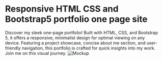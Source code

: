 # Responsive HTML CSS and Bootstrap5 portfolio one page site
Discover my sleek one-page portfolio! Built with HTML, CSS, and Bootstrap 5, it offers a responsive, minimalist design for optimal viewing on any device. Featuring a project showcase, concise about me section, and user-friendly navigation, this portfolio is crafted for quick insights into my work. Join me on this visual journey.
![Mockup](https://github.com/WaleedAshraf9T/Responsive-HTML-CSS-and-Bootstrap-5-portfolio-one-page-site/assets/84818833/91026a7b-55b9-4aab-ac6c-e5bd6dc30381)
